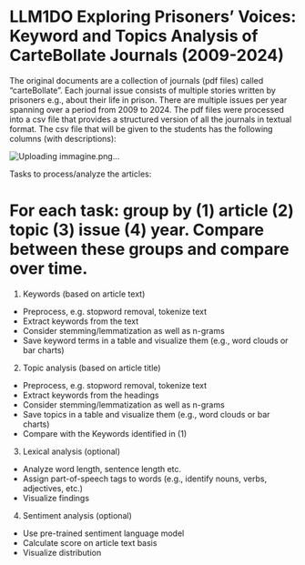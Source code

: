 # LLM1DO Exploring Prisoners’ Voices: Keyword and Topics Analysis of CarteBollate Journals (2009-2024)

The original documents are a collection of journals (pdf files) called “carteBollate”. Each journal issue consists of multiple stories written by prisoners e.g., about their life in prison. There are multiple issues per year spanning over a period from 2009 to 2024. The pdf files were processed into a csv file that provides a structured version of all the journals in textual format. The csv file that will be given to the students has the following columns (with descriptions):

![Uploading immagine.png…]()

Tasks to process/analyze the articles:
# For each task: group by (1) article (2) topic (3) issue (4) year. Compare between these groups and compare over time.
1. Keywords (based on article text)
  - Preprocess, e.g. stopword removal, tokenize text
  - Extract keywords from the text
  - Consider stemming/lemmatization as well as n-grams
  - Save keyword terms in a table and visualize them (e.g., word clouds or bar charts)
2. Topic analysis (based on article title)
- Preprocess, e.g. stopword removal, tokenize text
- Extract keywords from the headings
- Consider stemming/lemmatization as well as n-grams
- Save topics in a table and visualize them (e.g., word clouds or bar charts)
- Compare with the Keywords identified in (1)
3. Lexical analysis (optional)
  - Analyze word length, sentence length etc.
  - Assign part-of-speech tags to words (e.g., identify nouns, verbs, adjectives, etc.)
  - Visualize findings
4. Sentiment analysis (optional)
  - Use pre-trained sentiment language model
  - Calculate score on article text basis
  - Visualize distribution

